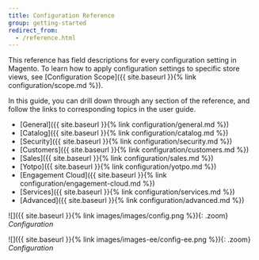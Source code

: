 ```yaml
---
title: Configuration Reference
group: getting-started
redirect_from: 
  - /reference.html
---
```


This reference has field descriptions for every configuration setting in Magento. To learn how to apply configuration settings to specific store views, see [Configuration Scope]({{ site.baseurl }}{% link configuration/scope.md %}).

In this guide, you can drill down through any section of the reference, and follow the links to corresponding topics in the user guide.

- [General]({{ site.baseurl }}{% link configuration/general.md %})
- [Catalog]({{ site.baseurl }}{% link configuration/catalog.md %})
- [Security]({{ site.baseurl }}{% link configuration/security.md %})
- [Customers]({{ site.baseurl }}{% link configuration/customers.md %})
- [Sales]({{ site.baseurl }}{% link configuration/sales.md %})
- [Yotpo]({{ site.baseurl }}{% link configuration/yotpo.md %})
- [Engagement Cloud]({{ site.baseurl }}{% link configuration/engagement-cloud.md %})
- [Services]({{ site.baseurl }}{% link configuration/services.md %})
- [Advanced]({{ site.baseurl }}{% link configuration/advanced.md %})

<!--{% if "Default.CE Only" contains site.edition %}-->
![]({{ site.baseurl }}{% link images/images/config.png %}){: .zoom}
_Configuration_
<!--{% endif %}-->
<!--{% if "Default.EE-B2B" contains site.edition %}-->
![]({{ site.baseurl }}{% link images/images-ee/config-ee.png %}){: .zoom}
_Configuration_
<!--{% endif %}-->
